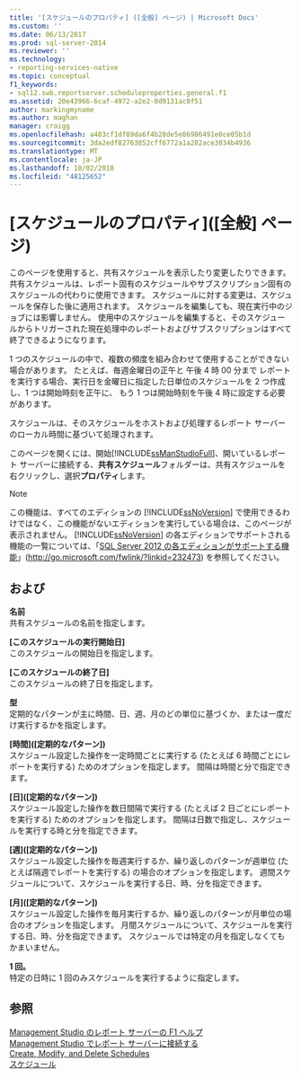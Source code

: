 ```yaml
---
title: '[スケジュールのプロパティ] ([全般] ページ) | Microsoft Docs'
ms.custom: ''
ms.date: 06/13/2017
ms.prod: sql-server-2014
ms.reviewer: ''
ms.technology:
- reporting-services-native
ms.topic: conceptual
f1_keywords:
- sql12.swb.reportserver.scheduleproperties.general.f1
ms.assetid: 20e43966-6caf-4972-a2e2-0d9131ac8f51
author: markingmyname
ms.author: maghan
manager: craigg
ms.openlocfilehash: a483cf1df89da6f4b28de5e86986491e0ce05b1d
ms.sourcegitcommit: 3da2edf82763852cff6772a1a282ace3034b4936
ms.translationtype: MT
ms.contentlocale: ja-JP
ms.lasthandoff: 10/02/2018
ms.locfileid: "48125652"
---
```

# <a name="schedule-properties-general-page"></a>[スケジュールのプロパティ]\([全般] ページ)
  このページを使用すると、共有スケジュールを表示したり変更したりできます。 共有スケジュールは、レポート固有のスケジュールやサブスクリプション固有のスケジュールの代わりに使用できます。 スケジュールに対する変更は、スケジュールを保存した後に適用されます。 スケジュールを編集しても、現在実行中のジョブには影響しません。 使用中のスケジュールを編集すると、そのスケジュールからトリガーされた現在処理中のレポートおよびサブスクリプションはすべて終了できるようになります。  
  
 1 つのスケジュールの中で、複数の頻度を組み合わせて使用することができない場合があります。 たとえば、毎週金曜日の正午と 午後 4 時 00 分まで レポートを実行する場合、実行日を金曜日に指定した日単位のスケジュールを 2 つ作成し、1 つは開始時刻を正午に、 もう 1 つは開始時刻を午後 4 時に設定する必要があります。  
  
 スケジュールは、そのスケジュールをホストおよび処理するレポート サーバーのローカル時間に基づいて処理されます。  
  
 このページを開くには、開始[!INCLUDE[ssManStudioFull](../../includes/ssmanstudiofull-md.md)]、開いているレポート サーバーに接続する、**共有スケジュール**フォルダーは、共有スケジュールを右クリックし、選択**プロパティ**します。  
  
> [!NOTE]  
>  この機能は、すべてのエディションの [!INCLUDE[ssNoVersion](../../includes/ssnoversion-md.md)] で使用できるわけではなく、この機能がないエディションを実行している場合は、このページが表示されません。 [!INCLUDE[ssNoVersion](../../includes/ssnoversion-md.md)] の各エディションでサポートされる機能の一覧については、「[SQL Server 2012 の各エディションがサポートする機能](http://go.microsoft.com/fwlink/?linkid=232473)」(http://go.microsoft.com/fwlink/?linkid=232473) を参照してください。  
  
## <a name="options"></a>および  
 **名前**  
 共有スケジュールの名前を指定します。  
  
 **[このスケジュールの実行開始日]**  
 このスケジュールの開始日を指定します。  
  
 **[このスケジュールの終了日]**  
 このスケジュールの終了日を指定します。  
  
 **型**  
 定期的なパターンが主に時間、日、週、月のどの単位に基づくか、または一度だけ実行するかを指定します。  
  
 **[時間]\([定期的なパターン])**  
 スケジュール設定した操作を一定時間ごとに実行する (たとえば 6 時間ごとにレポートを実行する) ためのオプションを指定します。 間隔は時間と分で指定できます。  
  
 **[日]\([定期的なパターン])**  
 スケジュール設定した操作を数日間隔で実行する (たとえば 2 日ごとにレポートを実行する) ためのオプションを指定します。 間隔は日数で指定し、スケジュールを実行する時と分を指定できます。  
  
 **[週]\([定期的なパターン])**  
 スケジュール設定した操作を毎週実行するか、繰り返しのパターンが週単位 (たとえば隔週でレポートを実行する) の場合のオプションを指定します。 週間スケジュールについて、スケジュールを実行する日、時、分を指定できます。  
  
 **[月]\([定期的なパターン])**  
 スケジュール設定した操作を毎月実行するか、繰り返しのパターンが月単位の場合のオプションを指定します。 月間スケジュールについて、スケジュールを実行する日、時、分を指定できます。 スケジュールでは特定の月を指定しなくてもかまいません。  
  
 **1 回。**  
 特定の日時に 1 回のみスケジュールを実行するように指定します。  
  
## <a name="see-also"></a>参照  
 [Management Studio のレポート サーバーの F1 ヘルプ](report-server-in-management-studio-f1-help.md)   
 [Management Studio でレポート サーバーに接続する](connect-to-a-report-server-in-management-studio.md)   
 [Create, Modify, and Delete Schedules](../subscriptions/create-modify-and-delete-schedules.md)   
 [スケジュール](../subscriptions/schedules.md)  
  
  
